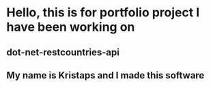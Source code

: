 # Hello, this is for portfolio project I have been working on

## dot-net-restcountries-api

## My name is Kristaps and I made this software
